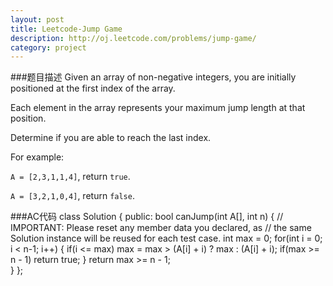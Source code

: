 ```yaml
---
layout: post
title: Leetcode-Jump Game
description: http://oj.leetcode.com/problems/jump-game/
category: project
---
```

###题目描述
Given an array of non-negative integers, you are initially positioned at the first index of the array.

Each element in the array represents your maximum jump length at that position.

Determine if you are able to reach the last index.

For example:

`A = [2,3,1,1,4]`, return `true`.

`A = [3,2,1,0,4]`, return `false`.

###AC代码
		class Solution {
				public:
				    bool canJump(int A[], int n) {
					// IMPORTANT: Please reset any member data you declared, as
					// the same Solution instance will be reused for each test case.
				    int max = 0;
					for(int i = 0; i < n-1; i++)
					{
						if(i <= max)
							max = max > (A[i] + i) ? max : (A[i] + i);
						if(max >= n - 1)
							return true;
					}
					return max >= n - 1;    
				    }
				};

